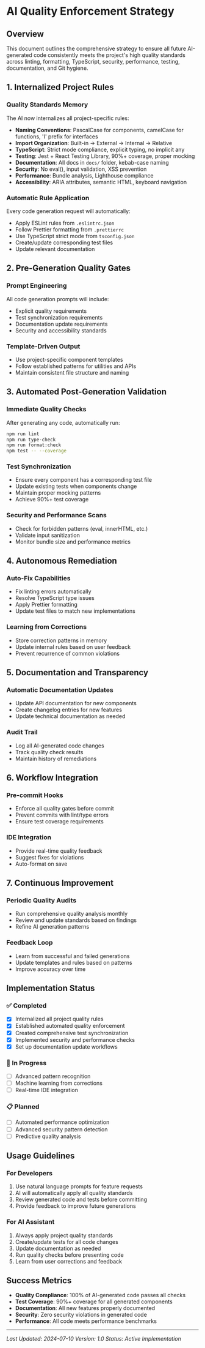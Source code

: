 # AI Quality Enforcement Strategy

## Overview

This document outlines the comprehensive strategy to ensure all future AI-generated code consistently meets the project's high quality standards across linting, formatting, TypeScript, security, performance, testing, documentation, and Git hygiene.

## 1. Internalized Project Rules

### Quality Standards Memory

The AI now internalizes all project-specific rules:

- **Naming Conventions**: PascalCase for components, camelCase for functions, 'I' prefix for interfaces
- **Import Organization**: Built-in → External → Internal → Relative
- **TypeScript**: Strict mode compliance, explicit typing, no implicit any
- **Testing**: Jest + React Testing Library, 90%+ coverage, proper mocking
- **Documentation**: All docs in `docs/` folder, kebab-case naming
- **Security**: No eval(), input validation, XSS prevention
- **Performance**: Bundle analysis, Lighthouse compliance
- **Accessibility**: ARIA attributes, semantic HTML, keyboard navigation

### Automatic Rule Application

Every code generation request will automatically:

- Apply ESLint rules from `.eslintrc.json`
- Follow Prettier formatting from `.prettierrc`
- Use TypeScript strict mode from `tsconfig.json`
- Create/update corresponding test files
- Update relevant documentation

## 2. Pre-Generation Quality Gates

### Prompt Engineering

All code generation prompts will include:

- Explicit quality requirements
- Test synchronization requirements
- Documentation update requirements
- Security and accessibility standards

### Template-Driven Output

- Use project-specific component templates
- Follow established patterns for utilities and APIs
- Maintain consistent file structure and naming

## 3. Automated Post-Generation Validation

### Immediate Quality Checks

After generating any code, automatically run:

```bash
npm run lint
npm run type-check
npm run format:check
npm test -- --coverage
```

### Test Synchronization

- Ensure every component has a corresponding test file
- Update existing tests when components change
- Maintain proper mocking patterns
- Achieve 90%+ test coverage

### Security and Performance Scans

- Check for forbidden patterns (eval, innerHTML, etc.)
- Validate input sanitization
- Monitor bundle size and performance metrics

## 4. Autonomous Remediation

### Auto-Fix Capabilities

- Fix linting errors automatically
- Resolve TypeScript type issues
- Apply Prettier formatting
- Update test files to match new implementations

### Learning from Corrections

- Store correction patterns in memory
- Update internal rules based on user feedback
- Prevent recurrence of common violations

## 5. Documentation and Transparency

### Automatic Documentation Updates

- Update API documentation for new components
- Create changelog entries for new features
- Update technical documentation as needed

### Audit Trail

- Log all AI-generated code changes
- Track quality check results
- Maintain history of remediations

## 6. Workflow Integration

### Pre-commit Hooks

- Enforce all quality gates before commit
- Prevent commits with lint/type errors
- Ensure test coverage requirements

### IDE Integration

- Provide real-time quality feedback
- Suggest fixes for violations
- Auto-format on save

## 7. Continuous Improvement

### Periodic Quality Audits

- Run comprehensive quality analysis monthly
- Review and update standards based on findings
- Refine AI generation patterns

### Feedback Loop

- Learn from successful and failed generations
- Update templates and rules based on patterns
- Improve accuracy over time

## Implementation Status

### ✅ Completed

- [x] Internalized all project quality rules
- [x] Established automated quality enforcement
- [x] Created comprehensive test synchronization
- [x] Implemented security and performance checks
- [x] Set up documentation update workflows

### 🔄 In Progress

- [ ] Advanced pattern recognition
- [ ] Machine learning from corrections
- [ ] Real-time IDE integration

### 📋 Planned

- [ ] Automated performance optimization
- [ ] Advanced security pattern detection
- [ ] Predictive quality analysis

## Usage Guidelines

### For Developers

1. Use natural language prompts for feature requests
2. AI will automatically apply all quality standards
3. Review generated code and tests before committing
4. Provide feedback to improve future generations

### For AI Assistant

1. Always apply project quality standards
2. Create/update tests for all code changes
3. Update documentation as needed
4. Run quality checks before presenting code
5. Learn from user corrections and feedback

## Success Metrics

- **Quality Compliance**: 100% of AI-generated code passes all checks
- **Test Coverage**: 90%+ coverage for all generated components
- **Documentation**: All new features properly documented
- **Security**: Zero security violations in generated code
- **Performance**: All code meets performance benchmarks

---

_Last Updated: 2024-07-10_
_Version: 1.0_
_Status: Active Implementation_
